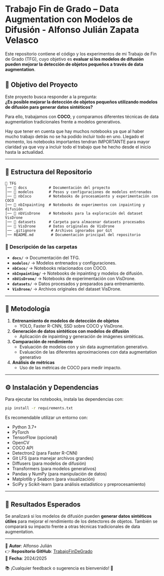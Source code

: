 # Trabajo Fin de Grado – Data Augmentation con Modelos de Difusión - Alfonso Julián Zapata Velasco

Este repositorio contiene el código y los experimentos de mi Trabajo de Fin de Grado (TFG), cuyo objetivo es **evaluar si los modelos de difusión pueden mejorar la detección de objetos pequeños a través de data augmentation**.

## 📌 Objetivo del Proyecto
Este proyecto busca responder a la pregunta:  
**¿Es posible mejorar la detección de objetos pequeños utilizando modelos de difusión para generar datos sintéticos?**  

Para ello, trabajamos con **COCO**, y comparamos diferentes técnicas de data augmentation tradicionales frente a modelos generativos.

Hay que tener en cuenta que hay muchos notebooks ya que al haber mucho trabajo detrás no se ha podido incluir todo en uno. Llegado el momento, los notebooks importantes tendran IMPORTANTE<nombre> para mayor claridad ya que voy a incluir todo el trabajo que he hecho desde el inicio hasta la actualidad.

---

## 📂 Estructura del Repositorio

```
📁 TFG
│── 📁 docs          # Documentación del proyecto
│── 📁 modelos       # Pesos y configuraciones de modelos entrenados
│── 📁 nbCoco        # Notebooks de procesamiento y experimentación con COCO
│── 📁 nbInpainting  # Notebooks de experimentos con inpainting y difusión
│── 📁 nbVisDrone    # Notebooks para la exploración del dataset VisDrone
│── 📁 datasets      # Carpeta para almacenar datasets procesados
│── 📁 VisDrone      # Datos originales de VisDrone
│── .gitignore       # Archivos ignorados por Git
│── README.md        # Documentación principal del repositorio
```

### 📂 **Descripción de las carpetas**
- **`docs/`** → Documentación del TFG.
- **`modelos/`** → Modelos entrenados y configuraciones.
- **`nbCoco/`** → Notebooks relacionados con COCO.
- **`nbInpainting/`** → Notebooks de inpainting y modelos de difusión.
- **`nbVisDrone/`** → Notebooks de experimentación con VisDrone.
- **`datasets/`** → Datos procesados y preparados para entrenamiento.
- **`VisDrone/`** → Archivos originales del dataset VisDrone.

---

## 🔬 Metodología

1. **Entrenamiento de modelos de detección de objetos**  
   - YOLO, Faster R-CNN, SSD sobre COCO y VisDrone.
2. **Generación de datos sintéticos con modelos de difusión**  
   - Aplicación de inpainting y generación de imágenes sintéticas.
3. **Comparación de rendimiento**  
   - Evaluación de modelos con y sin data augmentation generativo.
   - Evaluación de las diferentes aproximaciones con data augmentation generativo
4. **Análisis de métricas**  
   - Uso de las métricas de COCO para medir impacto.

---

## ⚙️ Instalación y Dependencias

Para ejecutar los notebooks, instala las dependencias con:

```bash
pip install -r requirements.txt
```

Es recomendable utilizar un entorno con:
- Python 3.7+
- PyTorch
- TensorFlow (opcional)
- OpenCV
- COCO API
- Detectron2 (para Faster R-CNN)
- Git LFS (para manejar archivos grandes)
- Diffusers (para modelos de difusión)
- Transformers (para modelos generativos)
- Pandas y NumPy (para manipulación de datos)
- Matplotlib y Seaborn (para visualización)
- SciPy y Scikit-learn (para análisis estadístico y preprocesamiento)

---

## 📀 Resultados Esperados
Se analizará si los modelos de difusión pueden **generar datos sintéticos útiles** para mejorar el rendimiento de los detectores de objetos. También se comparará su impacto frente a otras técnicas tradicionales de data augmentation.

---

📌 **Autor**: Alfonso Julián  
👉 **Repositorio GitHub**: [TrabajoFinDeGrado](https://github.com/AlfonsoJulian/TFG.git)  
📅 **Fecha**: 2024/2025  

📚 ¡Cualquier feedback o sugerencia es bienvenido! 🚀